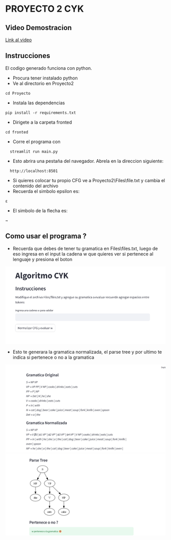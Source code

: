 # PROYECTO 2 CYK
## Video Demostracion

[Link al video](https://www.youtube.com/watch?v=mRVqUOJNolk)

## Instrucciones
El codigo generado funciona con python. 

- Procura tener instalado python
- Ve al directorio en Proyecto2
```  
cd Proyecto
```
- Instala las dependencias
```  
pip install -r requirements.txt
```

- Dirigete a la carpeta fronted
```  
cd fronted
```
- Corre el programa con
```  
  streamlit run main.py
```
- Esto abrira una pestaña del navegador. Abrela en la direccion siguiente:
```  
  http://localhost:8501
```
- Si quieres colocar tu propio CFG ve a Proyecto2\Files\file.txt y cambia el contenido del archivo
- Recuerda el simbolo epsilon es:
```  
ε
```
- El simbolo de la flecha es:
```  
→
```

## Como usar el programa ?
- Recuerda que debes de tener tu gramatica en Files\files.txt, luego de eso ingresa en el input la cadena w que quieres ver si pertenece al lenguaje y presiona el boton
<img src="Proyecto2\Imagenes\primera.png"  style="object-fit: contain; width: 1000px height: 312px;"/>

- Esto te generara la gramatica normalizada, el parse tree y por ultimo te indica si pertenece o no a la gramatica
<img src="Proyecto2\Imagenes\segunda.png"  style="object-fit: contain; width: 1000px height: 312px;"/>
<img src="Proyecto2\Imagenes\tercera.png"  style="object-fit: contain; width: 1000px height: 312px;"/>